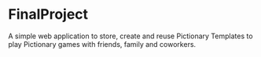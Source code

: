 # FinalProject
A simple web application to store, create and reuse Pictionary Templates to play Pictionary games with friends, family and coworkers. 
